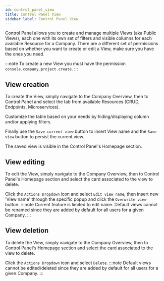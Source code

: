 ```yaml
---
id: control_panel_view
title: Control Panel View
sidebar_label: Control Panel View
---
```


Control Panel allows you to create and manage multiple Views (aka Public Views), each one with its own set of filters and visible columns for each available Resource for a Company.
There are a different set of permissions based on whether you want to create or edit a View, make sure you have the ones you need.

:::note
To create a new View you must have the permission `console.company.project.create`.
:::

## View creation

To create the View, simply navigate to the Company Overview, then to Control Panel and select the tab from available Resources (CRUD, Endpoints, Microservices). 

Customize the table based on your needs by hiding/displaying column and/or applying filters.

Finally use the `Save current view` button to insert View name and the `Save view` button to persist the current view.

The saved view is visible in the Control Panel's Homepage section.

## View editing
To edit the View, simply navigate to the Company Overview, then to Control Panel's Homepage section and select the card associated to the view to delete.

Click the `Actions Dropdown` icon and select `Edit view name`, then insert new 'View name' through the specific popup and click the `Overwrite view` button.
:::note
Current feature is limited to edit name.
Default views cannot be renamed since they are added by default for all users for a given Company.
:::

## View deletion
To delete the View, simply navigate to the Company Overview, then to Control Panel's Homepage section and select the card associated to the view to delete.

Click the `Actions Dropdown` icon and select `Delete`.
:::note
Default views cannot be edited/deleted since they are added by default for all users for a given Company.
:::